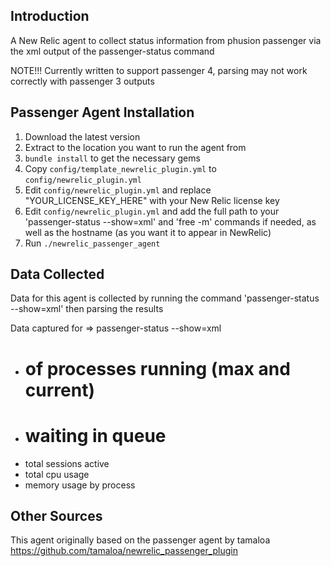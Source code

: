 ## Introduction

A New Relic agent to collect status information from phusion passenger via the xml output of the passenger-status command

NOTE!!! Currently written to support passenger 4, parsing may not work correctly with passenger 3 outputs

## Passenger Agent Installation

1. Download the latest version
2. Extract to the location you want to run the agent from
3. `bundle install` to get the necessary gems
4. Copy `config/template_newrelic_plugin.yml` to `config/newrelic_plugin.yml`
5. Edit `config/newrelic_plugin.yml` and replace "YOUR_LICENSE_KEY_HERE" with your New Relic license key
6. Edit `config/newrelic_plugin.yml` and add the full path to your 'passenger-status --show=xml' and 'free -m' commands if needed, as well as the hostname (as you want it to appear in NewRelic)
7. Run `./newrelic_passenger_agent`

## Data Collected

Data for this agent is collected by running the command 'passenger-status --show=xml' then parsing the results

Data captured for => passenger-status --show=xml
- # of processes running (max and current)
- # waiting in queue
- total sessions active
- total cpu usage
- memory usage by process

## Other Sources

This agent originally based on the passenger agent by tamaloa https://github.com/tamaloa/newrelic_passenger_plugin
